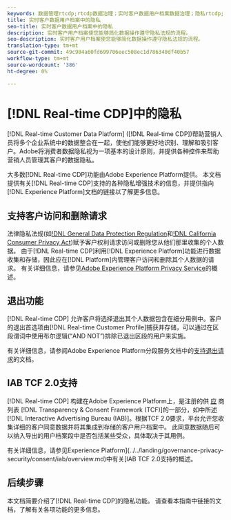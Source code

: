 ```yaml
---
keywords: 数据管理rtcdp;rtcdp数据治理；实时客户数据用户档案数据治理；隐私rtcdp;rtcdp隐私
title: 实时客户数据用户档案中的隐私
seo-title: 实时客户数据用户档案中的隐私
description: 实时客户用户档案使您能够简化数据操作遵守隐私法规的流程。
seo-description: 实时客户用户档案使您能够简化数据操作遵守隐私法规的流程。
translation-type: tm+mt
source-git-commit: 49c984a60fd699706eec508ec1d786340df40b57
workflow-type: tm+mt
source-wordcount: '386'
ht-degree: 0%

---
```



# [!DNL Real-time CDP]中的隐私

[!DNL Real-time Customer Data Platform] ([!DNL Real-time CDP])帮助营销人员将多个企业系统中的数据整合在一起，使他们能够更好地识别、理解和吸引客户。Adobe将消费者数据隐私视为一项基本的设计原则，并提供各种控件来帮助营销人员管理其客户的数据隐私。

大多数[!DNL Real-time CDP]功能由Adobe Experience Platform提供。 本文档提供有关[!DNL Real-time CDP]支持的各种隐私增强技术的信息，并提供指向[!DNL Experience Platform]文档的链接以了解更多信息。

## 支持客户访问和删除请求

法律隐私法规(如[!DNL General Data Protection Regulation](GDPR)和[!DNL California Consumer Privacy Act](CCPA))赋予客户权利请求访问或删除您从他们那里收集的个人数据。 由于[!DNL Real-time CDP]利用[!DNL Experience Platform]功能进行数据收集和存储，因此应在[!DNL Platform]内管理客户访问和删除其个人数据的请求。 有关详细信息，请参见[Adobe Experience Platform Privacy Service](../../privacy-service/home.md)的概述。

## 退出功能

[!DNL Real-time CDP] 允许客户将选择退出其个人数据包含在细分用例中。客户的退出首选项由[!DNL Real-time Customer Profile]捕获并存储，可以通过在区段谓词中使用布尔逻辑(“AND NOT”)排除已退出区段的用户来实施。

有关详细信息，请参阅Adobe Experience Platform分段服务文档中的[支持退出请求](../../segmentation/honoring-opt-outs.md)的文档。

## IAB TCF 2.0支持

[!DNL Real-time CDP] 构建在Adobe Experience Platform上，是注册的供 [应](https://iabeurope.eu/vendor-list-tcf-v2-0/) 商列表 [!DNL Transparency & Consent Framework (TCF)]的一部分，如中所述 [!DNL Interactive Advertising Bureau (IAB)]。根据TCF 2.0要求，平台允许您收集详细的客户同意数据并将其集成到存储的客户用户档案中。 此同意数据随后可以纳入导出的用户档案段中是否包括某些受众，具体取决于其用例。

有关详细信息，请参见Experience Platform](../../landing/governance-privacy-security/consent/iab/overview.md)中有关[IAB TCF 2.0支持的概述。

## 后续步骤

本文档简要介绍了[!DNL Real-time CDP]的隐私功能。 请查看本指南中链接的文档，了解有关各项功能的更多信息。